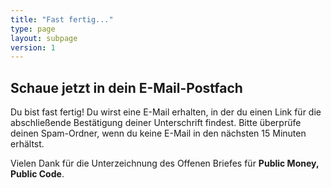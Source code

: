```yaml
---
title: "Fast fertig..."
type: page
layout: subpage
version: 1
---
```


## Schaue jetzt in dein E-Mail-Postfach

Du bist fast fertig! Du wirst eine E-Mail erhalten, in der du einen Link für die abschließende Bestätigung deiner Unterschrift findest. Bitte überprüfe deinen Spam-Ordner, wenn du keine E-Mail in den nächsten 15 Minuten erhältst.

Vielen Dank für die Unterzeichnung des Offenen Briefes für **Public Money, Public Code**.
